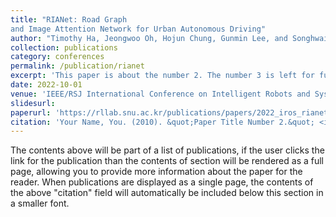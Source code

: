 ```yaml
---
title: "RIANet: Road Graph
and Image Attention Network for Urban Autonomous Driving"
author: "Timothy Ha, Jeongwoo Oh, Hojun Chung, Gunmin Lee, and Songhwai Oh"
collection: publications
category: conferences
permalink: /publication/rianet
excerpt: 'This paper is about the number 2. The number 3 is left for future work.'
date: 2022-10-01
venue: 'IEEE/RSJ International Conference on Intelligent Robots and Systems (IROS)'
slidesurl: 
paperurl: 'https://rllab.snu.ac.kr/publications/papers/2022_iros_rianet.pdf'
citation: 'Your Name, You. (2010). &quot;Paper Title Number 2.&quot; <i>Journal 1</i>. 1(2).'
---
```


The contents above will be part of a list of publications, if the user clicks the link for the publication than the contents of section will be rendered as a full page, allowing you to provide more information about the paper for the reader. When publications are displayed as a single page, the contents of the above "citation" field will automatically be included below this section in a smaller font.